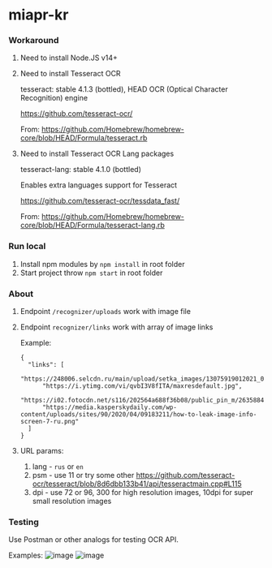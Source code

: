 # miapr-kr

### Workaround

1. Need to install Node.JS v14+

2. Need to install Tesseract OCR

    tesseract: stable 4.1.3 (bottled), HEAD
    OCR (Optical Character Recognition) engine

    https://github.com/tesseract-ocr/

    From: https://github.com/Homebrew/homebrew-core/blob/HEAD/Formula/tesseract.rb

3. Need to install Tesseract OCR Lang packages

    tesseract-lang: stable 4.1.0 (bottled)

    Enables extra languages support for Tesseract

    https://github.com/tesseract-ocr/tessdata_fast/


    From: https://github.com/Homebrew/homebrew-core/blob/HEAD/Formula/tesseract-lang.rb

### Run local

1. Install npm modules by ```npm install``` in root folder
2. Start project throw ```npm start``` in root folder

### About 

1. Endpoint ```/recognizer/uploads``` work with image file
2. Endpoint ```recognizer/links``` work with array of image links
    
    Example:
    
    ```
    {
      "links": [
          "https://248006.selcdn.ru/main/upload/setka_images/13075919012021_0183a8eb3d28a61335d1b32362fefa6eacfb6c89.jpg",
          "https://i.ytimg.com/vi/qvbI3V8fITA/maxresdefault.jpg",
          "https://i02.fotocdn.net/s116/202564a688f36b08/public_pin_m/2635884313.jpg",
          "https://media.kasperskydaily.com/wp-content/uploads/sites/90/2020/04/09183211/how-to-leak-image-info-screen-7-ru.png"
      ]
    }
    ```

3. URL params: 
    1. lang - ```rus``` or ```en```
    2. psm - use 11 or try some other https://github.com/tesseract-ocr/tesseract/blob/8d6dbb133b41/api/tesseractmain.cpp#L115
    3. dpi - use 72 or 96, 300 for high resolution images, 10dpi for super small resolution images

### Testing

Use Postman or other analogs for testing OCR API.

Examples:
![image](https://user-images.githubusercontent.com/43136703/147881684-95e550e1-0cf2-4622-9512-128c61a39647.png)
![image](https://user-images.githubusercontent.com/43136703/147881692-7f5b8778-ece2-4de2-b9e2-86d75f988911.png)
